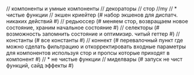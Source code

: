 // компоненты и умные компоненты
// декораторы 
// стор
//my
// * чистые функции
    // экшен криейтер (# набор экшенов для диспатч. никаких действий #)
    // редьюссер      (# меняем стор, возвращаем новое состояние,                           храним начальное состояние #)
    // селекторы      (# возможность запомнить состояние и оптимизир.                       читый геттер #)
    // константы      (# все константы #)
    // коннект        (# перевалочный пункт где можно сделать                               фильтрацию и откорректировать входные                              параметры для компонентов
                         используя стор и пропсы которые приходят в компонент #)
// * не чистые функции
    // миделвары      (# запуск не чист функций, сайд эффекты #)